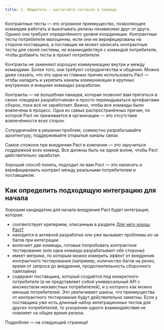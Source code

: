 ```yaml
---
title: 2. Общайтесь — достигайте согласия в команде
---
```


Контрактные тесты — это огромное преимущество, позволяющее командам работать и выкатывать релизы независимо друг от
друга. Однако они требуют определённого уровня координации. Контрактные тесты потребителя малоценны, если они не
верифицированы на стороне поставщика, а поставщик не может написать контрактные тесты для своей системы, не
взаимодействуя с командой потребителя, чтобы добавить тесты в проект потребителя.

Контракты не заменяют хорошую коммуникацию внутри и между командами. Более того, они требуют сотрудничества и общения.
Можно даже сказать, что это одна из главных причин использовать Pact — чтобы наладить и укрепить каналы коммуникации в
крупных внутренних и внешних командах разработки.

Контракты — не волшебная панацея, которая позволит вам прятаться в своих «пещерах разработчиков» и просто перекидываться
артефактами сборок, пока всё не заработает. Важно, чтобы все команды были вовлечены в процесс. Одна из самых
распространённых причин, по которой Pact не приживается в организации — это отсутствие вовлечённости всех сторон.

Сотрудничайте в решении проблем, совместно разрабатывайте архитектуру, поддерживайте открытые каналы связи.

Самое сложное при внедрении Pact в компании — это заручиться поддержкой всех команд. Все должны быть на одной волне,
чтобы Pact действительно заработал.

Хороший способ понять, подходит ли вам Pact — это написать и верифицировать контракт между реальными потребителем и
поставщиком.

## Как определить подходящую интеграцию для начала

Хорошим кандидатом для начала внедрения Pact будет интеграция, которая:

* соответствует критериям, описанным в
  разделе [Для чего хорош Pact?](../getting_started/what_is_pact_good_for_ru#В-чём-Pact-особенно-хорош)
* находится в активной разработке или уже вызывает проблемы из-за багов при интеграции
* включает две команды, готовые попробовать контрактное тестирование (или одна команда разрабатывает обе стороны)
* имеет метрики, по которым можно измерить эффект от внедрения контрактного тестирования (например, количество багов на
  релиз, время от запроса до внедрения, продолжительность сборочного пайплайна)
* содержит поставщика, который создаётся *под конкретного потребителя* (а не представляет собой универсальный API с
  множеством неизвестных потребителей), и у которого как можно меньше потребителей. Это увеличивает шансы, что
  преимущества от контрактного тестирования будут действительно заметны. Если у поставщика уже есть длинный набор
  интеграционных тестов для других потребителей, то ускорение одного взаимодействия не повлияет на общее время релиза.

Подробнее — на следующей странице!
